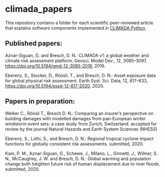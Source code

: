 # climada_papers

This repository contains a folder for each scientific peer-reviewed article that explains software components implemented in [CLIMADA Python](https://github.com/CLIMADA-project/climada_python).

## Published papers:

Aznar-Siguan, G. and Bresch, D. N.: CLIMADA v1: a global weather and climate risk assessment platform. Geosci. Model Dev., 12, 3085–3097, https://doi.org/10.5194/gmd-12-3085-2019, 2019.

Eberenz, S., Stocker, D., Röösli, T., and Bresch, D. N.: Asset exposure data for global physical risk assessment. Earth Syst. Sci. Data, 12, 817–833, https://doi.org/10.5194/essd-12-817-2020, 2020.

## Papers in preparation:

Welker C., Röösli T., Bresch D. N.: Comparing an insurer’s perspective on building damages with modelled damages from pan-European winter windstorm event sets: a case study from Zurich, Switzerland.
accepted for review by the journal Natural Hazards and Earth System Sciences (NHESS)

Eberenz, S., Lüthi, S., and Bresch, D. N.: Regional tropical cyclone impact functions for globally consistent risk assessments. submitted, 2020.

Kam, P. M., Aznar-Siguan, G., Schewe, J., Milano, L., Ginnetti, J., Willner, S. N., McCaughey, J. W. and Bresch, D. N.: Global warming and population change both heighten future risk of human
displacement due to river floods. submitted, 2020.
